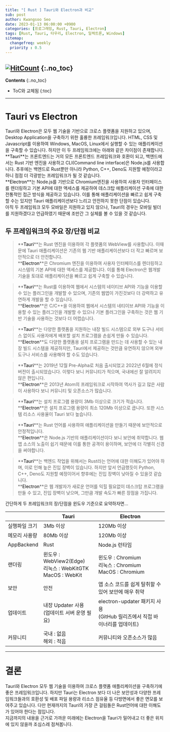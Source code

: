 ```yaml
---
title: "[ Rust ] Tauri와 Electron과 비교" 
sub: post
author: Kwangsoo Seo
date: 2023-01-13 06:00:00 +0900
categories: [프로그래밍, Rust, Tauri, Electron]
tags: [Rust, Tauri, 타우리, Electron, 일렉트론, Windows]
sitemap:
  changefreq: weekly
  priority : 0.5
---
```

[![HitCount](https://hits.dwyl.com/MonosLab/post21.svg?style=flat-square&show=unique)](http://hits.dwyl.com/MonosLab/post21)
{:.no_toc}
---
**Contents**
{:.no_toc}

* ToC와 교체됨
{:toc}  

---  
# Tauri vs Electron   

Tauri와 Electron은 모두 웹 기술을 기반으로 크로스 플랫폼을 지원하고 있으며,  Desktop Application을 구축하기 위한 훌륭한 프레임워크입니다. HTML, CSS 및 Javascript를 이용하여 Windows, MacOS, Linux에서 실행할 수 있는 애플리케이션을 구축할 수 있습니다. 하지만 이 두 프레임워크에는 아래와 같은 차이점이 존재합니다.   
**<span style="color:black">Tauri</span>**는 프론트엔드는 거의 모든 프론트엔드 프레임워크와 호환이 되고, 백엔드에서는 Rust 기반 엔진을 사용하고 CLI(Command line interface)은 Node.js를 사용합니다.  추후에는 백엔드로 Rust뿐만 아니라 Python, C++, Deno도 지원할 예정이라고 하니 점점 더 각광받는 프레임워크가 될 것 같습니다.    
**<span style="color:black">Electron</span>**는 Node.js를 기반으로 Chromium엔진을 사용하여 사용자 인터페이스를 렌더링하고 기본 API에 대한 액세스를 제공하여 데스크탑 애플리케이션 구축에 대한 전통적인 접근 방식을 제공하고 있습니다. 이를 통해 애플리케이션을 빠르고 쉽게 구축할 수는 있지만 Tauri 애플리케이션보다 느리고 안전하지 못한 단점이 있습니다.   
아직 두 프레임워크 모두 모바일은 지원하고 있지 않으나, Tauri의 경우는 모바일 빌더를 지원하겠다고 언급하였기 때문에 조만간 그 실체를 볼 수 있을 것 같습니다.    

## 두 프레임워크의 주요 장/단점 비교   

>**<span style="color:black">Tauri</span>**는 Rust 엔진을 이용하여 각 플랫폼의 WebView를 사용합니다. 이때문에 Tauri 애플리케이션은 기존의 웹 기반 애플리케이션보다 더 작고 빠르며 보안적으로 더 안전합니다.   
>**<span style="color:black">Electron</span>**은 Chromium 엔진을 이용하여 사용자 인터페이스를 렌더링하고 시스템의 기본 API에 대한 액세스를 제공합니다. 이를 통해 Electron은 웹개발 기술을 토대로 애플리케이션을 빠르고 쉽게 구축할 수 있습니다.   

>**<span style="color:black">Tauri</span>**는 Rust를 이용하여 웹에서 시스템의 네이티브 API와 기능을 이용할 수 있는 플러그인을 개발할 수 있으며, 기존의 웹앱이 가진것보다 더 강력하고 유연하게 개발을 할 수 있습니다.    
>**<span style="color:black">Electron</span>**은 C/C++을 이용하여 웹에서 시스템의 네티이브 API와 기능을 이용할 수 있는 플러그인을 개발할 수 있으나 기본 플러그인을 구축하는 것은 웹 기반 기술을 사용하는 것보다 더 어렵습니다.   

>**<span style="color:black">Tauri</span>**는 다양한 플랫폼을 지원하는 내장 빌드 시스템으로 외부 도구나 서비스 없이도 사용자에게 배포할 설치 프로그램을 손쉽게 만들 수 있습니다.   
>**<span style="color:black">Electron</span>**도 다양한 플랫폼용 설치 프로그램을 만드는 데 사용할 수 있는 내장 빌드 시스템을 제공하지만, Tauri에서 제공하는 것만큼 유연하지 않으며 외부 도구나 서비스를 사용해야 할 수도 있습니다.   

>**<span style="color:black">Tauri</span>**는 2019년 12월 Pre-Alpha로 처음 출시되었고 2022년 6월에 정식 버전이 출시되었습니다. 이렇다 보니 커뮤니티가  적으며, 국내에선 잘 알려지지 않은 편입니다.    
>**<span style="color:black">Electron</span>**은 2013년 Atom의 프레임워크로 시작하여 역사가 길고 많은 사람이 사용하다 보니 커뮤니티 및 오픈소스가 많습니다.   

>**<span style="color:black">Tauri</span>**는 설치 프로그램 용량이 3Mb 이상으로 크기가 적습니다.     
>**<span style="color:black">Electron</span>**은 설치 프로그램 용량이 최소 120Mb 이상으로 큽니다. 또한 시스템 리소스 사용율이 Tauri 보다 높습니다.   

>**<span style="color:black">Tauri</span>**는 Rust 언어를 사용하여 애플리케이션을 만들기 때문에 보안적으로 안정적입니다.   
>**<span style="color:black">Electron</span>**은 Node.js 기반의 애플리케이션이다 보니 보안에 취약합니다.  웹앱 소스의 노출이 쉽기 때문에 이를 통한 공격이 용이하며, 보안에 더 각별히 신경을 써야합니다.   

>**<span style="color:black">Tauri</span>**는 백엔드 작업을 위해서는 Rust라는 언어에 대한 이해도가 있어야 하며, 이로 인해 높은 진입 장벽이 있습니다. 하지만 앞서 언급했듯이  Python, C++, Deno도 지원할 예정이어서 향후에는 진입 장벽이 낮아질 수 있을것 같습니다.   
>**<span style="color:black">Electron</span>**은 웹 개발자가 새로운 언어를 익힐 필요없이 데스크탑 프로그램을 만들 수 있고, 진입 장벽이 낮으며, 그만큼 개발 속도가 빠른 장점을 가집니다.   

간단하게 두 프레임워크의 장/단점을 윈도우 기준으로 요약하자면...

|  |Tauri|Electron|   
|---|---|---|
|실행파일 크기|3Mb 이상|120Mb 이상|
|메모리 사용량|80Mb 이상|120Mb 이상|
|AppBackend|Rust|Node.js 런타임|
|랜더링|윈도우 : WebView2(Edge)<br>리눅스 : WebKitGTK<br>MacOS : WebKit|윈도우 : Chromium<br>리눅스  : Chromium<br>MacOS  : Chromium|
|보안|안전|앱 소스 코드를 쉽게 탈취할 수 있어 보안에 매우 취약|
|업데이트|내장 Updater 사용<br>(업데이트 서버 운영 필요)|electron-updater 패키지 사용<br>(GitHub 릴리즈에서 직접 바이너리를 업데이트)|
|커뮤니티|국내 : 없음<br>해외 : 적음|커뮤니티와 오픈소스가 많음|

---

# 결론   
Tauri와 Electron 모두 웹 기술을 이용하여 크로스 플랫폼 애플리케이션을 구축하기에 좋은 프레임워크입니다. 하지만 Tauri는 Electron 보다 더 나은 보안성과 다양한 프레임워크들과의 호환성 및 배포 파일 용량과 리소스 점유율 등 다방면에서 좋은 면모를 보여주고 있습니다. 다만 현재까지의 Tauri의 가장 큰 걸림돌은 Rust언어에 대한 이해도가 있어야 한다는 점입니다.    
지금까지의 내용을 근거로 가까운 미래에는 Electron을 Tauri가 밀어내고 더 좋은 위치에 있지 않을까 조심스레 점쳐봅니다.